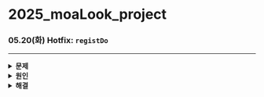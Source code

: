# 2025_moaLook_project  
### 05.20(화) Hotfix: `registDo`

---

<details>
<summary><strong>문제</strong></summary>

`<form>` 태그의 `action` 속성이 `${pageContext.request.contextPath}/registDo`로 설정되어, 존재하지 않는 URL을 요청함.

</details>

<details>
<summary><strong>원인</strong></summary>

JavaScript 코드에서 `<form>` 태그의 `action` 속성을 동적으로 변경할 때 JSP의 EL 표기법(`${...}`)이 제대로 해석되지 않음.

</details>

<details>
<summary><strong>해결</strong></summary>

JSP의 `<head>` 태그 내에서 컨텍스트 경로를 JavaScript 변수 `contextPath`에 할당함.  
이후 JS 파일에서는 하드코딩된 경로 대신 해당 변수를 사용하여 `action` 속성을 설정함.

</details>

